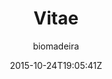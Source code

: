 ---
title: "Vitae"
github: https://github.com/biomadeira/vitae
demo: https://jekyller.github.io/vitae/
author: biomadeira
draft: true
ssg:
  - Jekyll
cms:
  - No Cms
date: 2015-10-24T19:05:41Z
github_branch: gh-pages
---